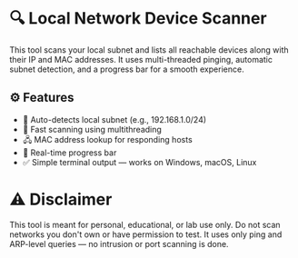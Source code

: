 # 🔍 Local Network Device Scanner

This tool scans your local subnet and lists all reachable devices along with their IP and MAC addresses. It uses multi-threaded pinging, automatic subnet detection, and a progress bar for a smooth experience.

## ⚙️ Features

- 📡 Auto-detects local subnet (e.g., 192.168.1.0/24)
- 🚀 Fast scanning using multithreading
- 🖧 MAC address lookup for responding hosts
- 🧭 Real-time progress bar
- ✅ Simple terminal output — works on Windows, macOS, Linux

# ⚠️ Disclaimer

  This tool is meant for personal, educational, or lab use only.
  Do not scan networks you don't own or have permission to test.
  It uses only ping and ARP-level queries — no intrusion or port scanning is done.
